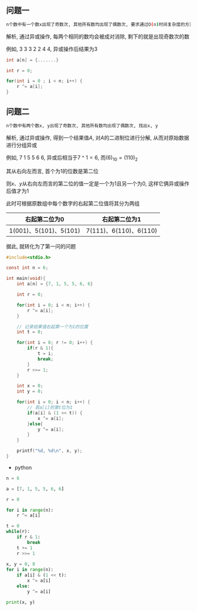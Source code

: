 <!--
 * @Description: 
 * @Version: 1.0
 * @Author: dalao
 * @Email:  
 * @Date: 2022-04-13 21:16:41
 * @LastEditors: Please set LastEditors
 * @LastEditTime: 2023-10-28 19:29:14
-->

## 问题一

```sh
n个数中有一个数x出现了奇数次, 其他所有数均出现了偶数次, 要求通过O(n)时间复杂度的方法, 求x
```

解析, 通过异或操作, 每两个相同的数均会被成对消除, 剩下的就是出现奇数次的数

例如, $3$ $3$ $3$ $2$ $2$ $4$ $4$, 异或操作后结果为$3$

```c
int a[n] = {.......}

int r = 0;

for(int i = 0 ; i < n; i++) {
    r ^= a[i];
}
```

## 问题二

```sh
n个数中有两个数x, y出现了奇数次, 其他所有数均出现了偶数次, 找出x, y
```

解析, 通过异或操作, 得到一个结果值$A$, 对$A$的二进制位进行分解, 从而对原始数据进行分组异或

例如, $7$ $1$ $5$ $5$ $6$ $6$, 异或后相当于$7$ ^ $1 = 6$, 而$(6)_{10} = (110)_{2}$

其从右向左而言, 首个为$1$的位数是第二位

则$x、y$从右向左而言的第二位的值一定是一个为$1$且另一个为$0$, 这样它俩异或操作后值才为$1$

此时可根据原数组中每个数字的右起第二位值将其分为两组


| 右起第二位为$0$            | 右起第二位为$1$            |
| -------------------------- | -------------------------- |
| $1(001) 、5(101) 、5(101)$ | $7(111) 、6(110) 、6(110)$ |

据此, 就转化为了第一问的问题

```c
#include<stdio.h>

const int n = 6;

int main(void){
    int a[n] = {7, 1, 5, 5, 6, 6}

    int r = 0;

    for(int i = 0; i < n; i++) {
        r ^= a[i];
    }

    // 记录结果值右起第一个为1的位置
    int t = 0;

    for(int i = 0; r != 0; i++) {
        if(r & 1){
            t = i;
            break;
        }
        r >>= 1;
    }

    int x = 0;
    int y = 0;

    for(int i = 0; i < n; i++) {
        // 若a[i]的第t位为1
        if(a[i] & (1 << t)) {
            x ^= a[i];
        }else{
            y ^= a[i];
        }
    }

    printf("%d, %d\n", x, y);
}
```

- python

```py
n = 6

a = [7, 1, 5, 5, 6, 6]

r = 0

for i in range(n):
    r ^= a[i]

t = 0
while(r):
    if r & 1:
        break
    t += 1
    r >>= 1
    
x, y = 0, 0
for i in range(n):
    if a[i] & (1 << t):
        x ^= a[i]
    else:
        y ^= a[i]

print(x, y)
```